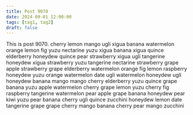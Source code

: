 ```yaml
---
title: Post 9070
date: 2024-09-01 12:00:00
tags: [tag1, tag2]
draft: false
---
```

This is post 9070.
cherry
lemon
mango
ugli
xigua
banana
watermelon
orange
lemon
fig
yuzu
nectarine
yuzu
xigua
banana
xigua
quince
elderberry
honeydew
quince
pear
strawberry
xigua
ugli
tangerine
honeydew
xigua
strawberry
yuzu
tangerine
nectarine
strawberry
grape
apple
strawberry
grape
elderberry
watermelon
orange
fig
lemon
raspberry
honeydew
yuzu
orange
watermelon
date
ugli
watermelon
honeydew
ugli
honeydew
banana
mango
mango
cherry
elderberry
yuzu
quince
grape
banana
yuzu
apple
watermelon
cherry
grape
lemon
yuzu
cherry
fig
raspberry
tangerine
watermelon
pear
apple
grape
banana
honeydew
pear
kiwi
yuzu
pear
banana
cherry
ugli
quince
zucchini
honeydew
lemon
date
tangerine
grape
grape
cherry
mango
banana
cherry
pear
mango
zucchini

